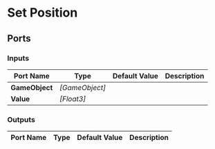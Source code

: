 # Set Position

## Ports

### Inputs

Port Name|Type|Default Value|Description
---|---|---|---
**GameObject**|_[GameObject]_||
**Value**|_[Float3]_||
### Outputs

Port Name|Type|Default Value|Description
---|---|---|---
